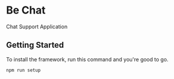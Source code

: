 # Be Chat

Chat Support Application

## Getting Started

To install the framework, run this command and you're good to go.

```
npm run setup
```
